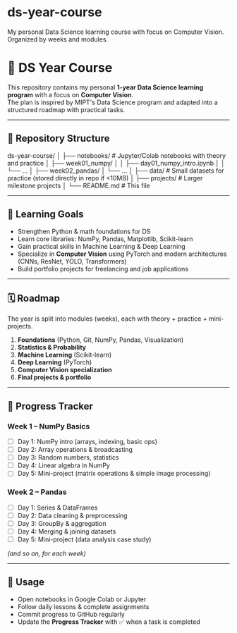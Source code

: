 # ds-year-course
My personal Data Science learning course with focus on Computer Vision. Organized by weeks and modules.

# 📘 DS Year Course

This repository contains my personal **1-year Data Science learning program** with a focus on **Computer Vision**.  
The plan is inspired by MIPT's Data Science program and adapted into a structured roadmap with practical tasks.  

---

## 📂 Repository Structure
ds-year-course/
│
├── notebooks/ # Jupyter/Colab notebooks with theory and practice
│ ├── week01_numpy/
│ │ ├── day01_numpy_intro.ipynb
│ │ └── ...
│ ├── week02_pandas/
│ └── ...
│
├── data/ # Small datasets for practice (stored directly in repo if <10MB)
│
├── projects/ # Larger milestone projects
│
└── README.md # This file


---

## 🎯 Learning Goals
- Strengthen Python & math foundations for DS
- Learn core libraries: NumPy, Pandas, Matplotlib, Scikit-learn
- Gain practical skills in Machine Learning & Deep Learning
- Specialize in **Computer Vision** using PyTorch and modern architectures (CNNs, ResNet, YOLO, Transformers)
- Build portfolio projects for freelancing and job applications

---

## 🗓️ Roadmap
The year is split into modules (weeks), each with theory + practice + mini-projects.  

1. **Foundations** (Python, Git, NumPy, Pandas, Visualization)  
2. **Statistics & Probability**  
3. **Machine Learning** (Scikit-learn)  
4. **Deep Learning** (PyTorch)  
5. **Computer Vision specialization**  
6. **Final projects & portfolio**  

---

## 📅 Progress Tracker

### Week 1 – NumPy Basics
- [ ] Day 1: NumPy intro (arrays, indexing, basic ops)  
- [ ] Day 2: Array operations & broadcasting  
- [ ] Day 3: Random numbers, statistics  
- [ ] Day 4: Linear algebra in NumPy  
- [ ] Day 5: Mini-project (matrix operations & simple image processing)  

### Week 2 – Pandas
- [ ] Day 1: Series & DataFrames  
- [ ] Day 2: Data cleaning & preprocessing  
- [ ] Day 3: GroupBy & aggregation  
- [ ] Day 4: Merging & joining datasets  
- [ ] Day 5: Mini-project (data analysis case study)  

*(and so on, for each week)*  

---

## 🚀 Usage
- Open notebooks in Google Colab or Jupyter  
- Follow daily lessons & complete assignments  
- Commit progress to GitHub regularly  
- Update the **Progress Tracker** with ✅ when a task is completed  

